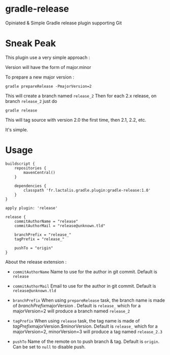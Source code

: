 gradle-release
==============
Opiniated & Simple Gradle release plugin supporting Git

Sneak Peak
==========
This plugin use a very simple approach :

Version will have the form of major.minor

To prepare a new major version :

    gradle prepareRelease -PmajorVersion=2

This will create a branch named `release_2`
Then for each 2.x release, on branch `release_2` just do

    gradle release

This will tag source with version 2.0 the first time, then 2.1, 2.2, etc.

It's simple.

Usage
=====

    buildscript {
        repositories {
            mavenCentral()
        }

        dependencies {
            classpath 'fr.lactalis.gradle.plugin:gradle-release:1.0'
        }
    }

    apply plugin: 'release'

    release {
        commitAuthorName = "release"
        commitAuthorMail = "release@unknown.tld"

        branchPrefix = "release_"
        tagPrefix = "release_"

        pushTo = "origin"
    }

About the release extension :

* `commitAuthorName` Name to use for the author in git commit. Default is `release`
* `commitAuthorMail` Email to use for the author in git commit. Default is `release@unknown.tld`

* `branchPrefix` When using `prepareRelease` task, the branch name is made of $branchPrefix$majorVersion . Default is `release_` which for a majorVersion=2 will produce a branch named `release_2`
* `tagPrefix` When using `release` task, the tag name is made of $tagPrefix$majorVersion.$minorVersion. Default is `release_` which for a majorVersion=2, minorVersion=3 will produce a tag named `release_2.3`

* `pushTo` Name of the remote on to push branch & tag. Default is `origin`. Can be set to `null` to disable push.